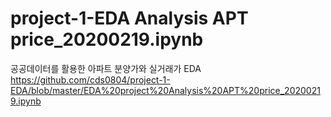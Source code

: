 # project-1-EDA Analysis APT price_20200219.ipynb
공공데이터를 활용한 아파트 분양가와 실거래가 EDA
https://github.com/cds0804/project-1-EDA/blob/master/EDA%20project%20Analysis%20APT%20price_20200219.ipynb
